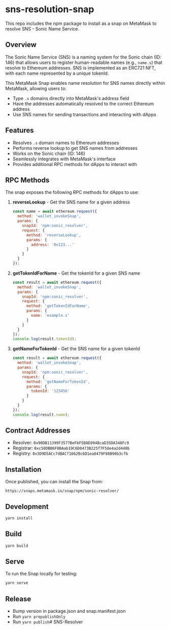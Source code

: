 # sns-resolution-snap

This repo includes the npm package to install as a snap on MetaMask to resolve SNS - Sonic Name Service.

## Overview

The Sonic Name Service (SNS) is a naming system for the Sonic chain (ID: 146) that allows users to register human-readable names (e.g., `name.s`) that resolve to Ethereum addresses. SNS is implemented as an ERC721 NFT, with each name represented by a unique tokenId.

This MetaMask Snap enables name resolution for SNS names directly within MetaMask, allowing users to:

- Type `.s` domains directly into MetaMask's address field
- Have the addresses automatically resolved to the correct Ethereum address
- Use SNS names for sending transactions and interacting with dApps

## Features

- Resolves `.s` domain names to Ethereum addresses
- Performs reverse lookup to get SNS names from addresses
- Works on the Sonic chain (ID: 146)
- Seamlessly integrates with MetaMask's interface
- Provides additional RPC methods for dApps to interact with

## RPC Methods

The snap exposes the following RPC methods for dApps to use:

1. **reverseLookup** - Get the SNS name for a given address
   ```javascript
   const name = await ethereum.request({
     method: 'wallet_invokeSnap',
     params: {
       snapId: 'npm:sonic_resolver',
       request: {
         method: 'reverseLookup',
         params: {
           address: '0x123...'
         }
       }
     }
   });
   ```

2. **getTokenIdForName** - Get the tokenId for a given SNS name
   ```javascript
   const result = await ethereum.request({
     method: 'wallet_invokeSnap',
     params: {
       snapId: 'npm:sonic_resolver',
       request: {
         method: 'getTokenIdForName',
         params: {
           name: 'example.s'
         }
       }
     }
   });
   console.log(result.tokenId);
   ```

3. **getNameForTokenId** - Get the SNS name for a given tokenId
   ```javascript
   const result = await ethereum.request({
     method: 'wallet_invokeSnap',
     params: {
       snapId: 'npm:sonic_resolver',
       request: {
         method: 'getNameForTokenId',
         params: {
           tokenId: '123456'
         }
       }
     }
   });
   console.log(result.name);
   ```

## Contract Addresses

- Resolver: `0x90DB11399F3577BeFbF5B8E094BcaD35DA348Fc9`
- Registrar: `0xc50DBB6F0BAab19C6D0473B225f7F58e4a2d440b`
- Registry: `0x3D9D5ACc7dBACf1662Bc6D1ea8479F88B90b3cfb`

## Installation

Once published, you can install the Snap from:

```
https://snaps.metamask.io/snap/npm/sonic-resolver/
```

## Development

```bash
yarn install
```

## Build

```bash
yarn build
```

## Serve

To run the Snap locally for testing:

```bash
yarn serve
```

## Release

- Bump version in package.json and snap.manifest.json
- Run `yarn prepublishOnly`
- Run `yarn publish`#   S N S - R e s o l v e r  
 